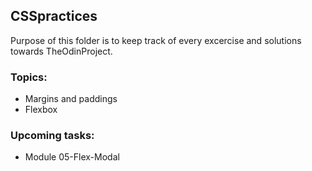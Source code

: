 ## CSSpractices

Purpose of this folder is to keep track of every excercise and solutions towards TheOdinProject. 

### Topics:

- Margins and paddings
- Flexbox

### Upcoming tasks:
- Module 05-Flex-Modal
